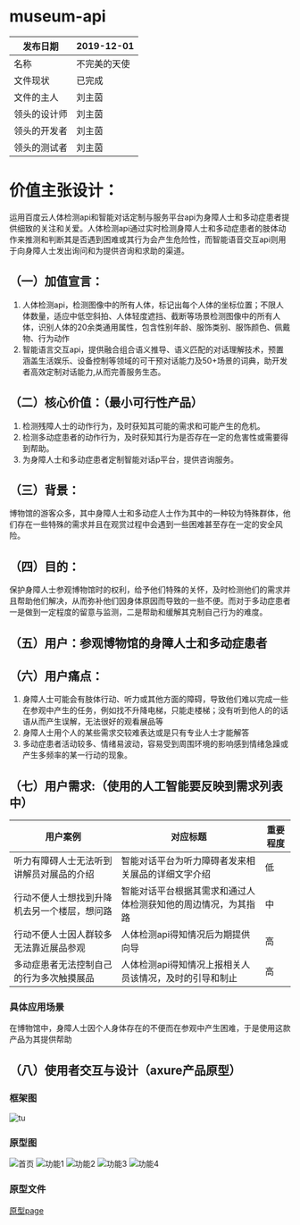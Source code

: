 # museum-api
|  发布日期 | 2019-12-01 |
 | -- | -- |
 |  名称 | 不完美的天使 |
 |  文件现状 | 已完成 |
 |  文件的主人 |  刘主茵|
 |  领头的设计师 | 刘主茵 |
 |  领头的开发者 |  刘主茵|
 |  领头的测试者 |  刘主茵 |
# 价值主张设计：
运用百度云人体检测api和智能对话定制与服务平台api为身障人士和多动症患者提供细致的关注和关爱。人体检测api通过实时检测身障人士和多动症患者的肢体动作来推测和判断其是否遇到困难或其行为会产生危险性，而智能语音交互api则用于向身障人士发出询问和为提供咨询和求助的渠道。
## （一）加值宣言：
1. 人体检测api，检测图像中的所有人体，标记出每个人体的坐标位置；不限人体数量，适应中低空斜拍、人体轻度遮挡、截断等场景检测图像中的所有人体，识别人体的20余类通用属性，包含性别年龄、服饰类别、服饰颜色、佩戴物、行为动作
2. 智能语言交互api，提供融合组合语义推导、语义匹配的对话理解技术，预置涵盖生活娱乐、设备控制等领域的可干预对话能力及50+场景的词典，助开发者高效定制对话能力,从而完善服务生态。
## （二）核心价值：（最小可行性产品）
1. 检测残障人士的动作行为，及时获知其可能的需求和可能产生的危机。
2. 检测多动症患者的动作行为，及时获知其行为是否存在一定的危害性或需要得到帮助。
2. 为身障人士和多动症患者定制智能对话p平台，提供咨询服务。
## （三）背景：
博物馆的游客众多，其中身障人士和多动症人士作为其中的一种较为特殊群体，他们存在一些特殊的需求并且在观赏过程中会遇到一些困难甚至存在一定的安全风险。
## （四）目的：
保护身障人士参观博物馆时的权利，给予他们特殊的关怀，及时检测他们的需求并且帮助他们解决，从而弥补他们因身体原因而导致的一些不便。而对于多动症患者一是做到一定程度的留意与监测，二是帮助和缓解其克制自己行为的难度。
## （五）用户：参观博物馆的身障人士和多动症患者
## （六）用户痛点：
1. 身障人士可能会有肢体行动、听力或其他方面的障碍，导致他们难以完成一些在参观中产生的任务，例如找不升降电梯，只能走楼梯；没有听到他人的的话语从而产生误解，无法很好的观看展品等
2. 身障人士用个人的某些需求交较难表达或是只有专业人士才能解答
3. 多动症患者活动较多、情绪易波动，容易受到周围环境的影响感到情绪急躁或产生多频率的某一行动的现象。
## （七）用户需求:（使用的人工智能要反映到需求列表中）
| 用户案例	| 对应标题	| 重要程度 |
| -- | -- | -- |
| 听力有障碍人士无法听到讲解员对展品的介绍	| 智能对话平台为听力障碍者发来相关展品的详细文字介绍	|低  |
| 行动不便人士想找到升降机去另一个楼层，想问路	| 智能对话平台根据其需求和通过人体检测获知他的周边情况，为其指路	|  中|
|  行动不便人士因人群较多无法靠近展品参观| 人体检测api得知情况后为期提供向导  |高|
|  多动症患者无法控制自己的行为多次触摸展品| 人体检测api得知情况上报相关人员该情况，及时的引导和制止  |高|
### 具体应用场景
在博物馆中，身障人士因个人身体存在的不便而在参观中产生困难，于是使用这款产品为其提供帮助
## （八）使用者交互与设计（axure产品原型）
### 框架图
![tu](https://github.com/nfu3059/API_ML_AI/upload)
### 原型图
![首页](https://github.com/nfu3059/graduation/blob/master/%E9%A6%96%E9%A1%B5.jpg)
![功能1](https://github.com/nfu3059/graduation/blob/master/%E5%B1%95%E8%A7%88%E6%B4%BB%E5%8A%A8.jpg)
![功能2](https://github.com/nfu3059/graduation/blob/master/%E6%B6%88%E6%81%AF.jpg)
![功能3](https://github.com/nfu3059/graduation/blob/master/%E6%88%91%E7%9A%84.jpg)
![功能4](https://github.com/nfu3059/graduation/blob/master/%E5%AE%A2%E6%9C%8D%E5%B9%B3%E5%8F%B0.jpg)
### 原型文件
[原型page]( http://nfunm059.gitee.io/yuan)
